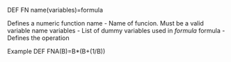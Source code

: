 DEF FN name(variables)=formula

Defines a numeric function
  name      - Name of funcion.  Must be a valid variable name
  variables - List of dummy variables used in <i>formula</i>
  formula  - Defines the operation

Example
DEF FNA(B)=B*(B+(1/B))